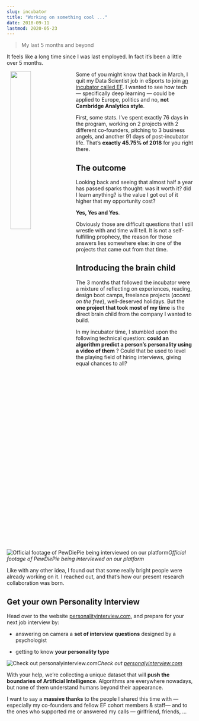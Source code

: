 ```yaml
---
slug: incubator
title: "Working on something cool ..."
date: 2018-09-11
lastmod: 2020-05-23
---
```


> My last 5 months and beyond

It feels like a long time since I was last employed. In fact it’s been a little over 5 months.

<img src="https://cdn-images-1.medium.com/max/3000/0*lnQQiHu_m4aWWpyf.jpg"  width="33%" height="33%" style="float: left; margin: 0 2%;">

Some of you might know that back in March, I quit my Data Scientist job in eSports to join [an incubator called EF](https://www.joinef.com/). I wanted to see how tech — specifically deep learning — could be applied to Europe, politics and no, **not Cambridge Analytica style**.

First, some stats. I’ve spent exactly 76 days in the program, working on 2 projects with 2 different co-founders, pitching to 3 business angels, and another 91 days of post-incubator life. That’s **exactly 45.75% of 2018** for you right there.

## The outcome

Looking back and seeing that almost half a year has passed sparks thought: was it worth it? did I learn anything? is the value I got out of it higher that my opportunity cost?

**Yes, Yes and Yes**.

Obviously those are difficult questions that I still wrestle with and time will tell. It is not a self-fulfilling prophecy, the reason for those answers lies somewhere else: in one of the projects that came out from that time.

## Introducing the brain child

The 3 months that followed the incubator were a mixture of reflecting on experiences, reading, design boot camps, freelance projects (_accent on the free_), well-deserved holidays. But the **one project that took most of my time** is the direct brain child from the company I wanted to build.

In my incubator time, I stumbled upon the following technical question: **could an algorithm predict a person’s personality using a video of them** ? Could that be used to level the playing field of hiring interviews, giving equal chances to all?

![Official footage of PewDiePie being interviewed on our platform](https://cdn-images-1.medium.com/max/3200/0*SqdyBQ9owkfPTQ0W.jpg)_Official footage of PewDiePie being interviewed on our platform_

Like with any other idea, I found out that some really bright people were already working on it. I reached out, and that’s how our present research collaboration was born.

## Get your own Personality Interview

Head over to the website [personalityinterview.com](https://personalityinterview.com/), and prepare for your next job interview by:

- answering on camera a **set of interview questions** designed by a psychologist

- getting to know **your personality type**

![Check out [personalyinterview.com](https://personalityinterview.com/)](https://cdn-images-1.medium.com/max/2876/1*JAcFL116ARMkS12rCWRxoA.png)_Check out [personalyinterview.com](https://personalityinterview.com/)_

With your help, we’re collecting a unique dataset that will **push the boundaries of Artificial Intelligence**. Algorithms are everywhere nowadays, but none of them understand humans beyond their appearance.

I want to say a **massive thanks** to the people I shared this time with — especially my co-founders and fellow EF cohort members & staff— and to the ones who supported me or answered my calls — girlfriend, friends, …
